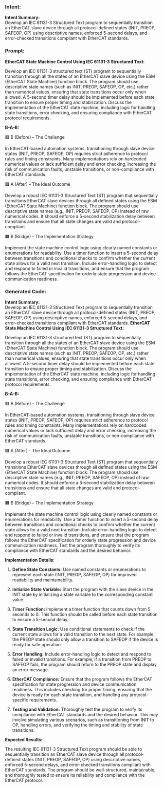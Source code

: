 ### Intent:
**Intent Summary:**  
Develop an IEC 61131-3 Structured Text program to sequentially transition an EtherCAT slave device through all protocol-defined states (INIT, PREOP, SAFEOP, OP) using descriptive names, enforced 5-second delays, and error-checked transitions compliant with EtherCAT standards.

### Prompt:
**EtherCAT State Machine Control Using IEC 61131-3 Structured Text:**

Develop an IEC 61131-3 structured text (ST) program to sequentially transition through all the states of an EtherCAT slave device using the ESM (EtherCAT State Machine) function block. The program should use descriptive state names (such as INIT, PREOP, SAFEOP, OP, etc.) rather than numerical values, ensuring that state transitions occur only when allowed. A 5-second timer delay should be implemented before each state transition to ensure proper timing and stabilization. Discuss the implementation of the EtherCAT state machine, including logic for handling state transitions, error checking, and ensuring compliance with EtherCAT protocol requirements.

**B-A-B:**

🟥 B (Before) – The Challenge

In EtherCAT-based automation systems, transitioning through slave device states (INIT, PREOP, SAFEOP, OP) requires strict adherence to protocol rules and timing constraints. Many implementations rely on hardcoded numerical values or lack sufficient delay and error checking, increasing the risk of communication faults, unstable transitions, or non-compliance with EtherCAT standards.

🟩 A (After) – The Ideal Outcome

Develop a robust IEC 61131-3 Structured Text (ST) program that sequentially transitions EtherCAT slave devices through all defined states using the ESM (EtherCAT State Machine) function block. The program should use descriptive state names (e.g., INIT, PREOP, SAFEOP, OP) instead of raw numerical codes. It should enforce a 5-second stabilization delay between transitions and ensure that all state changes are valid and protocol-compliant.

🟧 B (Bridge) – The Implementation Strategy

Implement the state machine control logic using clearly named constants or enumerations for readability. Use a timer function to insert a 5-second delay between transitions and conditional checks to confirm whether the current state allows for a valid next transition. Include error-handling logic to detect and respond to failed or invalid transitions, and ensure that the program follows the EtherCAT specification for orderly state progression and device communication readiness.

### Generated Code:
**Intent Summary:**  
Develop an IEC 61131-3 Structured Text program to sequentially transition an EtherCAT slave device through all protocol-defined states (INIT, PREOP, SAFEOP, OP) using descriptive names, enforced 5-second delays, and error-checked transitions compliant with EtherCAT standards.
**EtherCAT State Machine Control Using IEC 61131-3 Structured Text:**

Develop an IEC 61131-3 structured text (ST) program to sequentially transition through all the states of an EtherCAT slave device using the ESM (EtherCAT State Machine) function block. The program should use descriptive state names (such as INIT, PREOP, SAFEOP, OP, etc.) rather than numerical values, ensuring that state transitions occur only when allowed. A 5-second timer delay should be implemented before each state transition to ensure proper timing and stabilization. Discuss the implementation of the EtherCAT state machine, including logic for handling state transitions, error checking, and ensuring compliance with EtherCAT protocol requirements.

**B-A-B:**

🟥 B (Before) – The Challenge

In EtherCAT-based automation systems, transitioning through slave device states (INIT, PREOP, SAFEOP, OP) requires strict adherence to protocol rules and timing constraints. Many implementations rely on hardcoded numerical values or lack sufficient delay and error checking, increasing the risk of communication faults, unstable transitions, or non-compliance with EtherCAT standards.

🟩 A (After) – The Ideal Outcome

Develop a robust IEC 61131-3 Structured Text (ST) program that sequentially transitions EtherCAT slave devices through all defined states using the ESM (EtherCAT State Machine) function block. The program should use descriptive state names (e.g., INIT, PREOP, SAFEOP, OP) instead of raw numerical codes. It should enforce a 5-second stabilization delay between transitions and ensure that all state changes are valid and protocol-compliant.

🟧 B (Bridge) – The Implementation Strategy

Implement the state machine control logic using clearly named constants or enumerations for readability. Use a timer function to insert a 5-second delay between transitions and conditional checks to confirm whether the current state allows for a valid next transition. Include error-handling logic to detect and respond to failed or invalid transitions, and ensure that the program follows the EtherCAT specification for orderly state progression and device communication readiness. Test the program thoroughly to verify its compliance with EtherCAT standards and the desired behavior.

**Implementation Details:**

1. **Define State Constants:** Use named constants or enumerations to represent each state (INIT, PREOP, SAFEOP, OP) for improved readability and maintainability.

2. **Initialize State Variable:** Start the program with the slave device in the INIT state by initializing a state variable to the corresponding constant value.

3. **Timer Function:** Implement a timer function that counts down from 5 seconds to 0. This function should be called before each state transition to ensure a 5-second delay.

4. **State Transition Logic:** Use conditional statements to check if the current state allows for a valid transition to the next state. For example, the PREOP state should only allow a transition to SAFEOP if the device is ready for safe operation.

5. **Error Handling:** Include error-handling logic to detect and respond to failed or invalid transitions. For example, if a transition from PREOP to SAFEOP fails, the program should return to the PREOP state and display an error message.

6. **EtherCAT Compliance:** Ensure that the program follows the EtherCAT specification for state progression and device communication readiness. This includes checking for proper timing, ensuring that the device is ready for each state transition, and handling any protocol-specific requirements.

7. **Testing and Validation:** Thoroughly test the program to verify its compliance with EtherCAT standards and the desired behavior. This may involve simulating various scenarios, such as transitioning from INIT to OP, handling errors, and verifying the timing and stability of state transitions.

**Expected Results:**

The resulting IEC 61131-3 Structured Text program should be able to sequentially transition an EtherCAT slave device through all protocol-defined states (INIT, PREOP, SAFEOP, OP) using descriptive names, enforced 5-second delays, and error-checked transitions compliant with EtherCAT standards. The program should be well-structured, maintainable, and thoroughly tested to ensure its reliability and compliance with the EtherCAT protocol.
